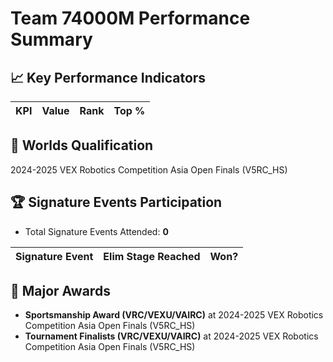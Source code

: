 # Team 74000M Performance Summary

## 📈 Key Performance Indicators
| KPI | Value | Rank | Top % |
|:---|:-----|:----|:-----|


## 🎯 Worlds Qualification
2024-2025 VEX Robotics Competition Asia Open Finals (V5RC_HS)

## 🏆 Signature Events Participation
- Total Signature Events Attended: **0**

| Signature Event | Elim Stage Reached | Won? |
|:----------------|:-------------------|:----|


## 🥇 Major Awards
- **Sportsmanship Award (VRC/VEXU/VAIRC)** at 2024-2025 VEX Robotics Competition Asia Open Finals (V5RC_HS)
- **Tournament Finalists (VRC/VEXU/VAIRC)** at 2024-2025 VEX Robotics Competition Asia Open Finals (V5RC_HS)

